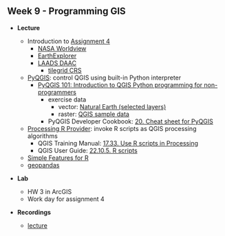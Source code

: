 ## Week 9 - Programming GIS

- **Lecture**
  - Introduction to [Assignment 4](../../assignment/04/index.md)
    - [NASA Worldview](https://worldview.earthdata.nasa.gov/)
    - [EarthExplorer](https://earthexplorer.usgs.gov/)
    - [LAADS DAAC](https://ladsweb.modaps.eosdis.nasa.gov/)
      - [tilegrid CRS](tilegrid/index.md)
  - [PyQGIS](https://docs.qgis.org/3.22/en/docs/pyqgis_developer_cookbook/): control QGIS using built-in Python interpreter
    - [PyQGIS 101: Introduction to QGIS Python programming for non-programmers](https://anitagraser.com/pyqgis-101-introduction-to-qgis-python-programming-for-non-programmers/)
      - exercise data
        - vector: [Natural Earth (selected layers)](natural_earth_pyqgis_101.gpkg.zip)
        - raster: [QGIS sample data](qgis_sample_data.zip)
      - PyQGIS Developer Cookbook: [20. Cheat sheet for PyQGIS](https://docs.qgis.org/3.22/en/docs/pyqgis_developer_cookbook/cheat_sheet.html#cheat-sheet-for-pyqgis)
  - [Processing R Provider](https://north-road.github.io/qgis-processing-r/): invoke R scripts as QGIS processing algorithms
    - QGIS Training Manual: [17.33. Use R scripts in Processing](https://docs.qgis.org/3.22/en/docs/training_manual/processing/r_intro.html)
    - QGIS User Guide: [22.10.5. R scripts](https://docs.qgis.org/3.22/en/docs/user_manual/processing/3rdParty.html#r-scripts)    
  - [Simple Features for R](https://r-spatial.github.io/sf/)
  - [geopandas](https://geopandas.org/en/stable/)
    
- **Lab**
  - HW 3 in ArcGIS
  - Work day for assignment 4
  
- **Recordings**
  - [lecture](https://ucsb.box.com/s/6dfiqat6njlri2ge7wqmwiwwt6tok114)
